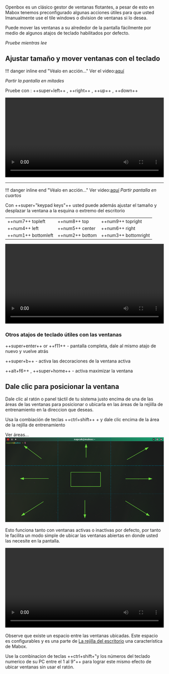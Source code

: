 <div class="gal1">
    <a href="../../img/tiling.jpg" title="Windows tiling"><img src="../../img/tiling.jpg" alt="" /></a>
</div>

Openbox es un clásico gestor de ventanas flotantes, a pesar de esto en Mabox tenemos preconfigurado algunas acciones útiles para que usted lmanualmente use el tile windows  o division de ventanas si lo desea.

Puede mover las ventanas a su alrededor de la pantalla fácilmente por medio de algunos atajos de teclado habilitados por defecto.

_Pruebe mientras lee_

## Ajustar tamaño y mover ventanas con el teclado
!!! danger inline end "Véalo en acción..."
    Ver el video:<a class="videolink" href="../../img/tiling_super_arrows.mp4">aquí</a>

_Partir la pantalla en mitades_

Pruebe con : ++super+left++ , ++right++ , ++up++ , ++down++

<video controls width="100%" src="../../img/tiling_super_arrows.mp4" type="video/mp4">
</video>

---
!!! danger inline end "Véalo en acción..."
    Ver video:<a class="videolink" href="../../img/tiling_numpad.mp4">aquí</a>
_Partir pantalla en cuartos_

Con ++super+"keypad keys"++ usted puede además ajustar el tamaño y desplazar la ventana a la esquina o extremo del escritorio


||||
|-|-|-|
|++num7++ topleft | ++num8++ top | ++num9++ topright|
|++num4++ left | ++num5++ center | ++num6++ right|
|++num1++ bottomleft | ++num2++ bottom | ++num3++ bottomright|


<video controls width="100%" src="../../img/tiling_numpad.mp4" type="video/mp4">
</video>

### Otros atajos de teclado útiles con las ventanas

++super+enter++ or ++f11++ - pantalla completa, dale al mismo atajo de nuevo y vuelve atrás

++super+b++ - activa las decoraciones de la ventana activa

++alt+f6++ , ++super+home++ - activa maximizar la ventana



## Dale clic para posicionar la ventana
Dale clic al ratón o panel táctil de tu sistema justo encima de una de las áreas de las ventanas para posicionar o ubicarla  en las áreas de la rejiilla de entrenamiento en la direccion que deseas.

Usa la combiación de teclas ++ctrl+shift++ +  y dale clic encima de la área de la rejilla de entrenamiento

Ver áreas...
![Clic para ubicar](../img/clicksnap.png)


Esto  funciona tanto con ventanas activas o inactivas por defecto, por tanto le facilita un modo simple de ubicar las ventanas abiertas en donde usted las necesite en la pantalla.


<video controls width="100%" src="../../img/tiling.webm" type="video/mp4">
</video>

Observe que existe un espacio entre las ventanas ubicadas. Este espacio es configurables y es una parte de  [La rejilla del escritorio](../../extras/desktopgrid) una característica de Mabox.

Use la combinacion de teclas ++ctrl+shift+"y los números del teclado numerico de su PC entre el 1 al 9"++ para lograr este mismo efecto de ubicar ventanas sin usar el ratón.
